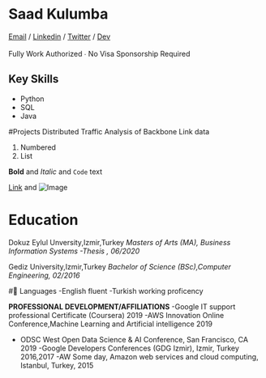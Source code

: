 # Saad Kulumba

[Email](mailto:skulumba@outlook.com) / [Linkedin](https://www.linkedin.com/in/kulzsadz/) / [Twitter](https://twitter.com/skulsoft) / [Dev](https://dev.to/skulumba)</br>   
Fully Work Authorized ∙ No Visa Sponsorship Required<br/>

## Key Skills
- Python
- SQL
- Java

#Projects
Distributed Traffic Analysis of Backbone Link data 



1. Numbered
2. List

**Bold** and _Italic_ and `Code` text

[Link](url) and ![Image](src)


# Education
Dokuz Eylul Unversity,Izmir,Turkey 
_Masters of Arts (MA), Business Information Systems -Thesis , 06/2020_ 

 Gediz University,Izmir,Turkey 
_Bachelor of Science (BSc),Computer Engineering, 02/2016_
 
 #💬 Languages
 -English fluent 
 -Turkish working proficency
 
**PROFESSIONAL DEVELOPMENT/AFFILIATIONS** 
-Google IT support professional Certificate (Coursera) 2019 
-AWS Innovation Online Conference,Machine Learning and Artificial intelligence 2019 
- ODSC West Open Data Science & AI Conference, San Francisco, CA 2019 
-Google Developers Conferences (GDG Izmir), Izmir, Turkey 2016,2017 
-AW Some day, Amazon web services and cloud computing, Istanbul, Turkey, 2015 
